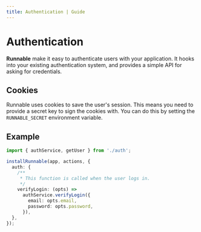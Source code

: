 ```yaml
---
title: Authentication | Guide
---
```


# Authentication

**Runnable** make it easy to authenticate users with your application. It hooks into your existing authentication system, and provides a simple API for asking for credentials.

## Cookies

Runnable uses cookies to save the user's session. This means you need to provide a secret key to sign the cookies with. You can do this by setting the `RUNNABLE_SECRET` environment variable.

## Example

```ts
import { authService, getUser } from './auth';

installRunnable(app, actions, {
  auth: {
    /**
     * This function is called when the user logs in.
     */
    verifyLogin: (opts) =>
      authService.verifyLogin({
        email: opts.email,
        password: opts.password,
      }),
  },
});
```
